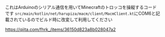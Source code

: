 これはArduinoのシリアル通信を用いてMinecraftのトロッコを操縦するコードです
`src/main/kotlin/net/harupiza/macm/client/MacmClient.kt`にCOM6と記載されているのでビルド時に改変して利用してください

https://qiita.com/fhrk_/items/36150d823a8b028047a2

